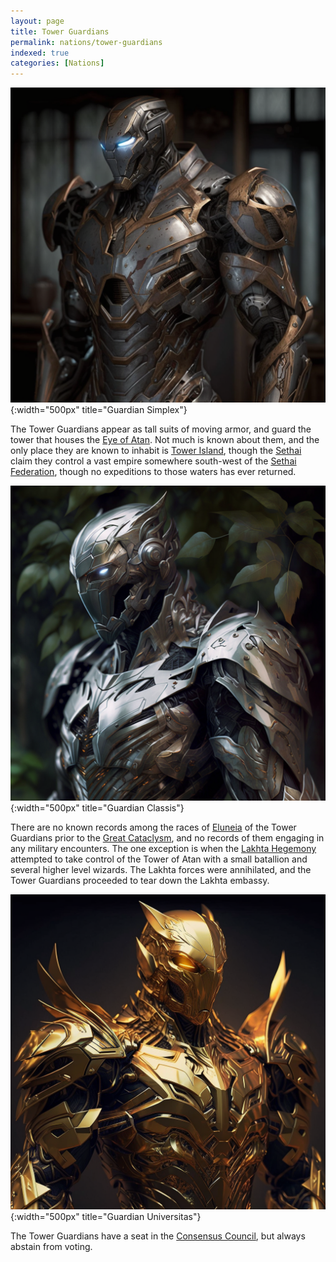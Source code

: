 ```yaml
---
layout: page
title: Tower Guardians
permalink: nations/tower-guardians
indexed: true
categories: [Nations]
---
```


![Guardian Simplex](/nations/guardian_simplex.png){:width="500px" title="Guardian Simplex"}

The Tower Guardians appear as tall suits of moving armor, and guard the tower that houses the [Eye of Atan](/items/eye_of_atan). 
Not much is known about them, and the only place they are known to inhabit is [Tower Island](/locations/tower-island), 
though the [Sethai](/races/sethai) claim they control a vast empire somewhere south-west of the [Sethai Federation](/nations/sethai-federation),
 though no expeditions to those waters has ever returned. 

![Guardian Classis](/nations/guardian_classis.png){:width="500px" title="Guardian Classis"}

There are no known records among the races of [Eluneia](/locations/eluneia) of the Tower Guardians prior to the [Great Cataclysm](/history/great-cataclysm),
and no records of them engaging in any military encounters.
The one exception is when the [Lakhta Hegemony](/nations/lakhta_hegemony) attempted to take control of the Tower of Atan with
a small batallion and several higher level wizards. The Lakhta forces were annihilated, and the Tower Guardians proceeded to
tear down the Lakhta embassy.

![Guardian Universitas](/nations/guardian_universitas.png){:width="500px" title="Guardian Universitas"}

The Tower Guardians have a seat in the [Consensus Council](/organizations/consensus_council), but always abstain from voting.